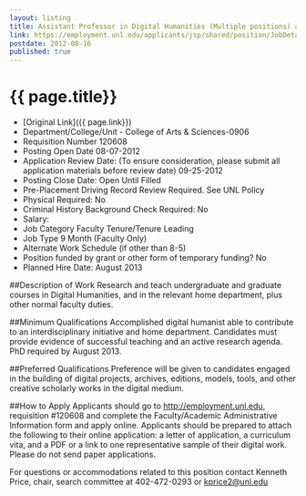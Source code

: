 ```yaml
---
layout: listing
title: Assistant Professor in Digital Humanities (Multiple positions) at University of Nebraska-Lincoln
link: https://employment.unl.edu/applicants/jsp/shared/position/JobDetails_css.jsp?postingId=270074
postdate: 2012-08-16
published: true
---
```



# {{ page.title}}

* [Original Link]({{ page.link}})
* Department/College/Unit - College of Arts & Sciences-0906  
* Requisition Number 120608  
* Posting Open Date 08-07-2012  
* Application Review Date: (To ensure consideration, please submit all application materials before review date) 09-25-2012  
* Posting Close Date: Open Until Filled
* Pre-Placement Driving Record Review Required. See UNL Policy
* Physical Required: No  
* Criminal History Background Check Required: No
* Salary: 
* Job Category Faculty Tenure/Tenure Leading  
* Job Type 9 Month (Faculty Only)  
* Alternate Work Schedule (if other than 8-5)  
* Position funded by grant or other form of temporary funding? No
* Planned Hire Date: August 2013

##Description of Work
Research and teach undergraduate and graduate courses in Digital Humanities, and in the relevant home department, plus other normal faculty duties.  

##Minimum Qualifications
Accomplished digital humanist able to contribute to an interdisciplinary initiative and home department. Candidates must provide evidence of successful teaching and an active research agenda. PhD required by August 2013.

##Preferred Qualifications
Preference will be given to candidates engaged in the building of digital projects, archives, editions, models, tools, and other creative scholarly works in the digital medium.  

##How to Apply
Applicants should go to http://employment.unl.edu, requisition #120608 and complete the Faculty/Academic Administrative Information form and apply online. Applicants should be prepared to attach the following to their online application: a letter of application, a curriculum vita, and a PDF or a link to one representative sample of their digital work. Please do not send paper applications.

For questions or accommodations related to this position contact Kenneth Price, chair, search committee at 402-472-0293 or kprice2@unl.edu